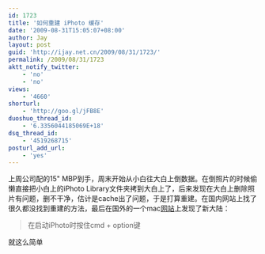 ```yaml
---
id: 1723
title: '如何重建 iPhoto 缓存'
date: '2009-08-31T15:05:07+08:00'
author: Jay
layout: post
guid: 'http://ijay.net.cn/2009/08/31/1723/'
permalink: /2009/08/31/1723
aktt_notify_twitter:
    - 'no'
    - 'no'
views:
    - '4660'
shorturl:
    - 'http://goo.gl/jFB8E'
duoshuo_thread_id:
    - '6.3356044185069E+18'
dsq_thread_id:
    - '4519268715'
posturl_add_url:
    - 'yes'
---
```


上周公司配的15" MBP到手，周末开始从小白往大白上倒数据。在倒照片的时候偷懒直接把小白上的iPhoto Library文件夹拷到大白上了，后来发现在大白上删除照片有问题，删不干净，估计是cache出了问题，于是打算重建。在国内网站上找了很久都没找到重建的方法，最后在国外的一个mac<a target="_blank" href="http://www.silvermac.com/2006/rebuild-cache-iphoto06/" rel="noopener">网站</a>上发现了新大陆：<br /><blockquote>在启动iPhoto时按住cmd + option键<br /></blockquote>就这么简单<br /><br /><br />